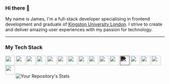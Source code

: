 ### Hi there 👋
My name is James, I'm a full-stack developer specialising in frontend development and graduate of [Kingston University London](https://www.kingston.ac.uk/). I strive to create and deliver amazing user experiences with my passion for technology.

---
### My Tech Stack
<img align="left" width="30px" src="https://cdn.jsdelivr.net/gh/devicons/devicon/icons/typescript/typescript-plain.svg" />
<img align="left" width="30px" src="https://cdn.jsdelivr.net/gh/devicons/devicon/icons/react/react-original.svg" />
<img align="left" width="30px" src="https://cdn.jsdelivr.net/gh/devicons/devicon/icons/nodejs/nodejs-plain.svg" />
<img align="left" width="30px" src="https://cdn.jsdelivr.net/gh/devicons/devicon/icons/figma/figma-original.svg" />


<img align="left" width="30px"  src="https://cdn.jsdelivr.net/gh/devicons/devicon/icons/redux/redux-original.svg" />
<img align="left" width="30px"  src="https://raw.githubusercontent.com/styled-components/brand/master/styled-components.png" />
<img align="left" width="30px" src="https://cdn.jsdelivr.net/gh/devicons/devicon/icons/html5/html5-plain.svg" />
<img align="left" width="30px" src="https://cdn.jsdelivr.net/gh/devicons/devicon/icons/css3/css3-plain.svg" />
<img align="left" width="30px" src="https://cdn.jsdelivr.net/gh/devicons/devicon/icons/javascript/javascript-plain.svg" />

<img align="left" width="30px"  src="https://cdn.jsdelivr.net/gh/devicons/devicon/icons/electron/electron-original.svg" />
<img align="left" width="30px" src="https://cdn.jsdelivr.net/gh/devicons/devicon/icons/git/git-plain.svg" />
<img align="left" width="30px" style="filter: invert(1);" src="https://cdn.jsdelivr.net/gh/devicons/devicon/icons/express/express-original.svg" />
<img align="left" width="30px" src="https://cdn.jsdelivr.net/gh/devicons/devicon/icons/babel/babel-original.svg" />

<img align="left" width="30px"  src="https://cdn.jsdelivr.net/gh/devicons/devicon/icons/mysql/mysql-plain.svg" />
<img align="left" width="30px"  src="https://cdn.jsdelivr.net/gh/devicons/devicon/icons/mongodb/mongodb-plain.svg" />
<img align="left" width="30px"  src="https://cdn.jsdelivr.net/gh/devicons/devicon/icons/go/go-original-wordmark.svg" />
          
<br />  

# 


![Your Repository's Stats](
 https://github-readme-stats.vercel.app/api?username=jameskbecker&show_icons=true&bg_color=DC5970&title_color=FFFFFF&text_color=F2DADE&icon_color=F2DADE&border_radius=1rem&hide_border=true
)

<!--
**jameskbecker/jameskbecker** is a ✨ _special_ ✨ repository because its `README.md` (this file) appears on your GitHub profile.

Here are some ideas to get you started:

- 🔭 I’m currently working on ...
- 🌱 I’m currently learning ...
- 👯 I’m looking to collaborate on ...
- 🤔 I’m looking for help with ...
- 💬 Ask me about ...
- 📫 How to reach me: ...
- 😄 Pronouns: ...
- ⚡ Fun fact: ...
-->
